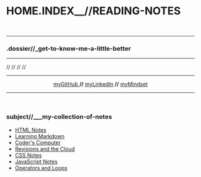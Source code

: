 # HOME.INDEX__//READING-NOTES
<br>
<hr>

### .dossier//_<b>get-to-know-me-a-little-better</b>

<hr>
<b> </b> // <b> </b> // <b> </b> // <b> </b> // <b> </b>

>

<hr>

<center><a href="https://github.com/ShaniiB"> myGitHub </a> <b>//</b>   <a href=""> myLinkedIn</a>  <b>//</b> <a href="https://shaniib.github.io/reading-notes/Notes/growthmindset"> myMindset </a> </center>

<hr>
<br>

### subject//___my-collection-of-notes


 <ul>
  <li> <a href="https://shaniib.github.io/reading-notes/Notes/html-notes"> HTML Notes </a> </li>
  <li> <a href="https://shaniib.github.io/reading-notes/Notes/learning-markdown"> Learning Markdown </a> </li>
  <li> <a href="https://shaniib.github.io/reading-notes/Notes/coders-computer"> Coder's Computer </a> </li>
  <li> <a href="https://shaniib.github.io/reading-notes/Notes/revisions-and-the-cloud"> Revisions and the Cloud </a> </li>
  <li> <a href="https://shaniib.github.io/reading-notes/Notes/css-notes"> CSS Notes </a> </li>
  <li> <a href="https://shaniib.github.io/reading-notes/Notes/java-notes"> JavaScript Notes</a> </li>
  <li> <a href="https://shaniib.github.io/reading-notes/Notes/operators-and-loops"> Operators and Loops</a> </li>
 </ul>